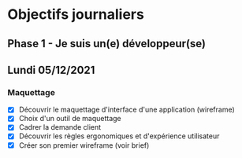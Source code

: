 # Objectifs journaliers

## Phase 1 - Je suis un(e) développeur(se)

## Lundi 05/12/2021

### Maquettage

* [X] Découvrir le maquettage d'interface d'une application (wireframe)
* [X] Choix d'un outil de maquettage
* [X] Cadrer la demande client
* [X] Découvrir les règles ergonomiques et d'expérience utilisateur
* [X] Créer son premier wireframe (voir brief)
